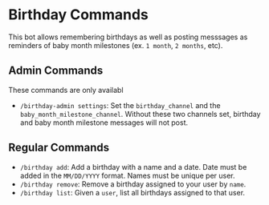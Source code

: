 # Birthday Commands

This bot allows remembering birthdays as well as posting messsages as reminders of baby month milestones (ex. `1 month`, `2 months`, etc).

## Admin Commands

These commands are only availabl

- `/birthday-admin settings`: Set the `birthday_channel` and the `baby_month_milestone_channel`. Without these two channels set, birthday and baby month milestone messages will not post.

## Regular Commands

- `/birthday add`: Add a birthday with a name and a date. Date must be added in the `MM/DD/YYYY` format. Names must be unique per user.
- `/birthday remove`: Remove a birthday assigned to your user by `name`.
- `/birthday list`: Given a `user`, list all birthdays assigned to that user.
